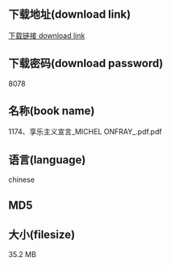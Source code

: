## 下载地址(download link)
[下载链接 download link](https://voluble-croquembouche-d321dc.netlify.app/?s=1174%E3%80%81%E4%BA%AB%E4%B9%90%E4%B8%BB%E4%B9%89%E5%AE%A3%E8%A8%80_MICHEL+ONFRAY_.pdf)

## 下载密码(download password)
8078

## 名称(book name)
1174、享乐主义宣言_MICHEL ONFRAY_.pdf.pdf

## 语言(language)
chinese

## MD5


## 大小(filesize)
35.2 MB
